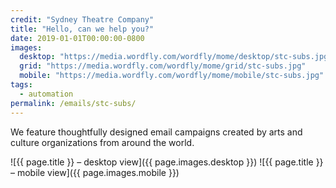 ```yaml
---
credit: "Sydney Theatre Company"
title: "Hello, can we help you?"
date: 2019-01-01T00:00:00-0800
images:
  desktop: "https://media.wordfly.com/wordfly/mome/desktop/stc-subs.jpg"
  grid: "https://media.wordfly.com/wordfly/mome/grid/stc-subs.jpg"
  mobile: "https://media.wordfly.com/wordfly/mome/mobile/stc-subs.jpg"
tags:
  - automation
permalink: /emails/stc-subs/
---
```

We feature thoughtfully designed email campaigns created by arts and culture organizations from around the world.

![{{ page.title }} – desktop view]({{ page.images.desktop }})
![{{ page.title }} – mobile view]({{ page.images.mobile }})
